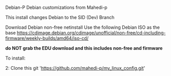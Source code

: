 Debian-P
Debian customizations from Mahedi-p

This install changes Debian to the SID (Dev) Branch

Download Debian non-free netinstall
Use the following Debian ISO as the base https://cdimage.debian.org/cdimage/unofficial/non-free/cd-including-firmware/weekly-builds/amd64/iso-cd/

**do NOT grab the EDU download and this includes non-free and firmware**

To install:

2: Clone this git
           'https://github.com/mahedi-p/my_linux_config.git'
